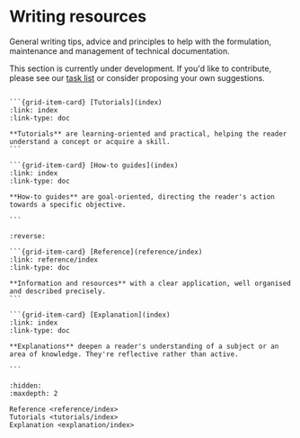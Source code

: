 # Writing resources

General writing tips, advice and principles to help with the formulation, maintenance and management of technical documentation.

This section is currently under development. If you'd like to contribute, please see our [task list](https://github.com/canonical/open-documentation-academy/issues) or consider proposing your own suggestions.

````{grid} 1 1 2 2

```{grid-item-card} [Tutorials](index)
:link: index
:link-type: doc

**Tutorials** are learning-oriented and practical, helping the reader understand a concept or acquire a skill.
```

```{grid-item-card} [How-to guides](index)
:link: index
:link-type: doc

**How-to guides** are goal-oriented, directing the reader's action towards a specific objective. 

```

````

````{grid} 1 1 2 2
:reverse:

```{grid-item-card} [Reference](reference/index)
:link: reference/index
:link-type: doc

**Information and resources** with a clear application, well organised and described precisely.
```

```{grid-item-card} [Explanation](index)
:link: index
:link-type: doc

**Explanations** deepen a reader's understanding of a subject or an area of knowledge. They're reflective rather than active.

```

````

```{toctree}
:hidden:
:maxdepth: 2

Reference <reference/index>
Tutorials <tutorials/index>
Explanation <explanation/index>

```
